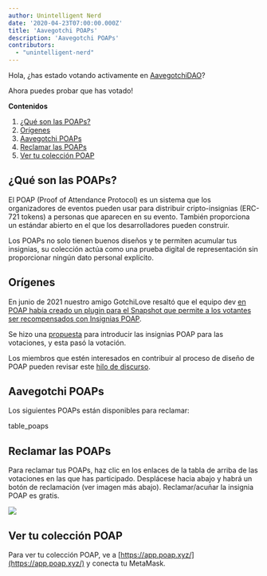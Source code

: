```yaml
---
author: Unintelligent Nerd
date: '2020-04-23T07:00:00.000Z'
title: 'Aavegotchi POAPs'
description: 'Aavegotchi POAPs'
contributors:
  - "unintelligent-nerd"
---
```


Hola, ¿has estado votando activamente en [AavegotchiDAO](/dao)?

Ahora puedes probar que has votado!

<div class="contentsBox">

**Contenidos**

<ol>
<li><a href=#what-are-poaps->¿Qué son las POAPs?</a></li>
<li><a href=#origins>Orígenes</a></li>
<li><a href=#aavegotchi-poaps>Aavegotchi POAPs</a></li>
<li><a href=#claiming-the-poaps>Reclamar las POAPs</a></li>
<li><a href=#viewing-your-poap-collection>Ver tu colección POAP</a></li>
</ol>

</div>

## ¿Qué son las POAPs?

El POAP (Proof of Attendance Protocol) es un sistema que los organizadores de eventos pueden usar para distribuir cripto-insignias (ERC-721 tokens) a personas que aparecen en su evento. También proporciona un estándar abierto en el que los desarrolladores pueden construir.

Los POAPs no solo tienen buenos diseños y te permiten acumular tus insignias, su colección actúa como una prueba digital de representación sin proporcionar ningún dato personal explícito.

## Orígenes

En junio de 2021 nuestro amigo GotchiLove resaltó que el equipo dev [en POAP había creado un plugin para el Snapshot que permite a los votantes ser recompensados con Insignias POAP](https://dao.aavegotchi.com/t/poap-plugin-for-snapshot-votes/1932).

Se hizo una [propuesta](https://snapshot.org/#/aavegotchi.eth/proposal/0xd28d1927cbcee262fe8a4cd4c2363e5ac1c313e893caef40600c9c536817311e) para introducir las insignias POAP para las votaciones, y esta pasó la votación.

Los miembros que estén interesados en contribuir al proceso de diseño de POAP pueden revisar este [hilo de discurso](https://dao.aavegotchi.com/t/poap-design-process/2854).

## Aavegotchi POAPs

Los siguientes POAPs están disponibles para reclamar:

table_poaps

## Reclamar las POAPs

Para reclamar tus POAPs, haz clic en los enlaces de la tabla de arriba de las votaciones en las que has participado. Desplácese hacia abajo y habrá un botón de reclamación (ver imagen más abajo). Reclamar/acuñar la insignia POAP es gratis.

<img src="/poap/claiming-poap.png" />

## Ver tu colección POAP

Para ver tu colección POAP, ve a [https://app.poap.xyz/](https://app.poap.xyz/) y conecta tu MetaMask.